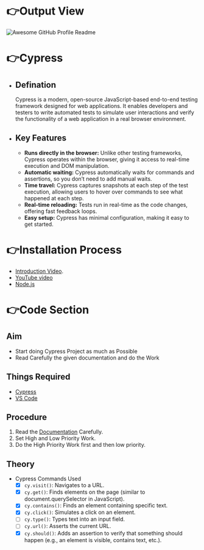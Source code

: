 # 👉Output View
<img alt="Awesome GitHub Profile Readme" src="./day_2.gif"> </img>

# 👉Cypress
  - ## Defination
      Cypress is a modern, open-source JavaScript-based end-to-end testing framework designed for web applications. It enables developers and testers to write automated tests to simulate user interactions and verify the functionality of a web application in a real browser environment.
  - ## Key Features
      - **Runs directly in the browser:** Unlike other testing frameworks, Cypress operates within the browser, giving it access to real-time execution and DOM manipulation.
      - **Automatic waiting:** Cypress automatically waits for commands and assertions, so you don’t need to add manual waits.
      - **Time travel:** Cypress captures snapshots at each step of the test execution, allowing users to hover over commands to see what happened at each step.
      - **Real-time reloading:** Tests run in real-time as the code changes, offering fast feedback loops.
      - **Easy setup:** Cypress has minimal configuration, making it easy to get started.

# 👉Installation Process
  - [Introduction Video](https://students.masaischool.com/lectures/85750?tab=notes).
  - [YouTube video](https://www.youtube.com/watch?v=cnnkb0AuIFI&list=PLUDwpEzHYYLvA7QFkC1C0y0pDPqYS56iU&index=2)
  - [Node.js](https://nodejs.org/en)

# 👉Code Section
  ## Aim
  - Start doing Cypress Project as much as Possible
  - Read Carefully the given documentation and do the Work
  ## Things Required
  - [Cypress](https://www.cypress.io/)
  - [VS Code](https://code.visualstudio.com/)
  ## Procedure
  1. Read the [Documentation](https://docs.google.com/document/d/1Vg_w7W7cWbaoCtJP8Od89vhW4WknQ8QN/edit) Carefully.
  2. Set High and Low Priority Work.
  3. Do the High Priority Work first and then low priority.
  ## Theory
  - Cypress Commands Used
      - [x] `cy.visit()`: Navigates to a URL.
      - [x] `cy.get()`: Finds elements on the page (similar to document.querySelector in JavaScript).
      - [x] `cy.contains()`: Finds an element containing specific text.
      - [x] `cy.click()`: Simulates a click on an element.
      - [ ] `cy.type()`: Types text into an input field.
      - [ ] `cy.url()`: Asserts the current URL.
      - [x] `cy.should()`: Adds an assertion to verify that something should happen (e.g., an element is visible, contains text, etc.).
